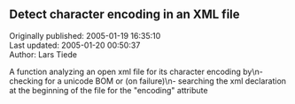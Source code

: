 ## Detect character encoding in an XML file  
Originally published: 2005-01-19 16:35:10  
Last updated: 2005-01-20 00:50:37  
Author: Lars Tiede  
  
A function analyzing an open xml file for its character encoding by\n- checking for a unicode BOM or (on failure)\n- searching the xml declaration at the beginning of the file for the "encoding" attribute